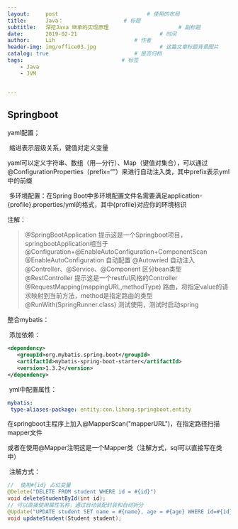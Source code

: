 ```yaml
---
layout:     post   				        	# 使用的布局
title:      Java：				  	# 标题 
subtitle:   深挖Java 继承的实现原理          			# 副标题
date:       2019-02-21 				      		# 时间
author:     Lih 						# 作者
header-img: img/office03.jpg 					# 这篇文章标题背景图片
catalog: true 							# 是否归档
tags:								# 标签
    - Java
    - JVM


---
```


## Springboot

yaml配置；

​	缩进表示层级关系，键值对定义变量

​	yaml可以定义字符串、数组（用—分行）、Map（键值对集合），可以通过@ConfigurationProperties（prefix=“”）来进行自动注入类，其中prefix表示yml中的前缀

​	多环境配置：在Spring Boot中多环境配置文件名需要满足application-{profile}.properties/yml的格式，其中{profile}对应你的环境标识	



注解：

> @SpringBootApplication		提示这是一个Springboot项目，springbootApplication相当于
> @Configuration+@EnableAutoConfiguration+ComponentScan
> @EnableAutoConfiguration		自动配置
> @Autowried	自动注入
> @Controller、@Service、@Component		区分bean类型
> @RestController	提示这是一个restful风格的Controller
> @RequestMapping(mappingURL,methodType)	路由，将指定value的请求映射到当前方法，method是指定路由的类型
> @RunWith(SpringRunner.class)					测试使用，测试时启动spring



整合mybatis：

​	添加依赖：

```xml
<dependency>
   <groupId>org.mybatis.spring.boot</groupId>
   <artifactId>mybatis-spring-boot-starter</artifactId>
   <version>1.3.2</version>
</dependency>
```

​	yml中配置属性：

```yaml
mybatis:
 type-aliases-package: entity:con.lihang.springboot.entity
```

在springboot主程序上加入@MapperScan("mapperURL")，在指定路径扫描mapper文件

​	或者在使用@Mapper注明这是一个Mapper类（注解方式，sql可以直接写在类中）

​	注解方式：

```java
//	使用#{id} 占位变量
@Delete("DELETE FROM student WHERE id = #{id}")	
void deleteStudentById(int id);
// 可以直接使用属性名称，通过自动装配封装和自动拆分
@Update("UPDATE student SET name = #{name}, age = #{age} WHERE id=#{id}")
void updateStudent(Student student);
```